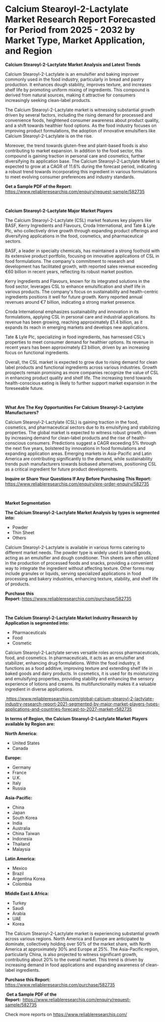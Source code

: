 <p><h1>Calcium Stearoyl-2-Lactylate Market Research Report Forecasted for Period from 2025 -  2032 by Market Type, Market Application, and Region</h1></p><p><strong>Calcium Stearoyl-2-Lactylate Market Analysis and Latest Trends</strong></p>
<p><p>Calcium Stearoyl-2-Lactylate is an emulsifier and baking improver commonly used in the food industry, particularly in bread and pastry production. It enhances dough stability, improves texture, and increases shelf life by promoting uniform mixing of ingredients. This compound is derived from natural sources, making it attractive for consumers increasingly seeking clean-label products.</p><p>The Calcium Stearoyl-2-Lactylate market is witnessing substantial growth driven by several factors, including the rising demand for processed and convenience foods, heightened consumer awareness about product quality, and a shift towards healthier food options. As the food industry focuses on improving product formulations, the adoption of innovative emulsifiers like Calcium Stearoyl-2-Lactylate is on the rise.</p><p>Moreover, the trend towards gluten-free and plant-based foods is also contributing to market expansion. In addition to the food sector, this compound is gaining traction in personal care and cosmetics, further diversifying its application base. The Calcium Stearoyl-2-Lactylate Market is expected to grow at a CAGR of 11.6% during the forecast period, indicating a robust trend towards incorporating this ingredient in various formulations to meet evolving consumer preferences and industry standards.</p></p>
<p><strong>Get a Sample PDF of the Report:&nbsp;</strong> <a href="https://www.reliableresearchiq.com/enquiry/request-sample/582735?utm_campaign=2821&utm_medium=2&utm_source=Github&utm_content=ia&utm_term=23032025&utm_id=calcium-stearoyl-2-lactylate">https://www.reliableresearchiq.com/enquiry/request-sample/582735</a></p>
<p>&nbsp;</p>
<p><strong>Calcium Stearoyl-2-Lactylate Major Market Players</strong></p>
<p><p>The Calcium Stearoyl-2-Lactylate (CSL) market features key players like BASF, Kerry Ingredients and Flavours, Croda International, and Tate & Lyle Plc, who collectively drive growth through expanding product offerings and diversifying applications in the food, cosmetics, and pharmaceutical sectors.</p><p>BASF, a leader in specialty chemicals, has maintained a strong foothold with its extensive product portfolio, focusing on innovative applications of CSL in food formulations. The company's commitment to research and development has facilitated growth, with reported sales revenue exceeding €60 billion in recent years, reflecting its robust market position.</p><p>Kerry Ingredients and Flavours, known for its integrated solutions in the food sector, leverages CSL to enhance emulsification and shelf life in various products. The company's focus on sustainability and health-centric ingredients positions it well for future growth. Kerry reported annual revenues around €7 billion, indicating a strong market presence.</p><p>Croda International emphasizes sustainability and innovation in its formulations, applying CSL in personal care and industrial applications. Its revenue has been growing, reaching approximately £1.4 billion, as it expands its reach in emerging markets and develops new applications.</p><p>Tate & Lyle Plc, specializing in food ingredients, has harnessed CSL's properties to meet consumer demand for healthier options. Its revenue in recent years has been approximately £3 billion, driven by an increasing focus on functional ingredients.</p><p>Overall, the CSL market is expected to grow due to rising demand for clean label products and functional ingredients across various industries. Growth prospects remain promising as more companies recognize the value of CSL in enhancing product quality and shelf life. The increasing trend towards health-conscious eating is likely to further support market expansion in the foreseeable future.</p></p>
<p>&nbsp;</p>
<p><strong>What Are The Key Opportunities For Calcium Stearoyl-2-Lactylate Manufacturers?</strong></p>
<p><p>Calcium Stearoyl-2-Lactylate (CSL) is gaining traction in the food, cosmetics, and pharmaceutical sectors due to its emulsifying and stabilizing properties. The global market is expected to witness robust growth, driven by increasing demand for clean-label products and the rise of health-conscious consumers. Predictions suggest a CAGR exceeding 5% through the next five years, bolstered by innovations in food formulations and expanding application areas. Emerging markets in Asia-Pacific and Latin America are contributing significantly to the demand, while sustainability trends push manufacturers towards biobased alternatives, positioning CSL as a critical ingredient for future product developments.</p></p>
<p><strong>Inquire or Share Your Questions If Any Before Purchasing This Report:</strong> <a href="https://www.reliableresearchiq.com/enquiry/pre-order-enquiry/582735?utm_campaign=2821&utm_medium=2&utm_source=Github&utm_content=ia&utm_term=23032025&utm_id=calcium-stearoyl-2-lactylate">https://www.reliableresearchiq.com/enquiry/pre-order-enquiry/582735</a></p>
<p>&nbsp;</p>
<p><strong>Market Segmentation</strong></p>
<p><strong>The Calcium Stearoyl-2-Lactylate Market Analysis by types is segmented into:</strong></p>
<p><ul><li>Powder</li><li>Thin Sheet</li><li>Others</li></ul></p>
<p><p>Calcium Stearoyl-2-Lactylate is available in various forms catering to different market needs. The powder type is widely used in baked goods, acting as an emulsifier and dough conditioner. Thin sheets are often utilized in the production of processed foods and snacks, providing a convenient way to integrate the ingredient without affecting texture. Other forms may include granules or liquids, serving specialized applications in food processing and bakery industries, enhancing texture, stability, and shelf life of products.</p></p>
<p><strong>Purchase this Report:&nbsp;</strong><a href="https://www.reliableresearchiq.com/purchase/582735?utm_campaign=2821&utm_medium=2&utm_source=Github&utm_content=ia&utm_term=23032025&utm_id=calcium-stearoyl-2-lactylate">https://www.reliableresearchiq.com/purchase/582735</a></p>
<p>&nbsp;</p>
<p><strong>The Calcium Stearoyl-2-Lactylate Market Industry Research by Application is segmented into:</strong></p>
<p><ul><li>Pharmaceuticals</li><li>Food</li><li>Cosmetic</li></ul></p>
<p><p>Calcium Stearoyl-2-Lactylate serves versatile roles across pharmaceuticals, food, and cosmetics. In pharmaceuticals, it acts as an emulsifier and stabilizer, enhancing drug formulations. Within the food industry, it functions as a food additive, improving texture and extending shelf life in baked goods and dairy products. In cosmetics, it is used for its moisturizing and emulsifying properties, providing stability and enhancing the sensory experience of lotions and creams. Its multifunctionality makes it a valuable ingredient in diverse applications.</p></p>
<p><a href="https://www.reliableresearchiq.com/global-calcium-stearoyl-2-lactylate-industry-research-report-2021-segmented-by-major-market-players-types-applications-and-countries-forecast-to-2027-market-r582735?utm_campaign=2821&utm_medium=2&utm_source=Github&utm_content=ia&utm_term=23032025&utm_id=calcium-stearoyl-2-lactylate">&nbsp;https://www.reliableresearchiq.com/global-calcium-stearoyl-2-lactylate-industry-research-report-2021-segmented-by-major-market-players-types-applications-and-countries-forecast-to-2027-market-r582735</a></p>
<p><strong>In terms of Region, the Calcium Stearoyl-2-Lactylate Market Players available by Region are:</strong></p>
<p>
    <p> <strong> North America: </strong>
        <ul>
            <li>United States</li>
            <li>Canada</li>
        </ul>
        </p> 
    <p> <strong> Europe: </strong>
        <ul>
            <li>Germany</li>
            <li>France</li>
            <li>U.K.</li>
            <li>Italy</li>
            <li>Russia</li>
        </ul>
        </p> 
    <p> <strong> Asia-Pacific: </strong>
        <ul>
            <li>China</li>
            <li>Japan</li>
            <li>South Korea</li>
            <li>India</li>
            <li>Australia</li>
            <li>China Taiwan</li>
            <li>Indonesia</li>
            <li>Thailand</li>
            <li>Malaysia</li>
        </ul>
        </p> 
    <p> <strong> Latin America: </strong>
        <ul>
            <li>Mexico</li>
            <li>Brazil</li>
            <li>Argentina Korea</li>
            <li>Colombia</li>
        </ul>
        </p> 
    <p> <strong> Middle East & Africa: </strong>
        <ul>
            <li>Turkey</li>
            <li>Saudi</li>
            <li>Arabia</li>
            <li>UAE</li>
            <li>Korea</li>
        </ul>
    </p>
    </p>
<p><p>The Calcium Stearoyl-2-Lactylate market is experiencing substantial growth across various regions. North America and Europe are anticipated to dominate, collectively holding over 50% of the market share, with North America at approximately 30% and Europe at 25%. The Asia-Pacific region, particularly China, is also projected to witness significant growth, contributing about 20% to the overall market. This trend is driven by increasing demand in food applications and expanding awareness of clean-label ingredients.</p></p>
<p><strong>Purchase this Report: </strong><a href="https://www.reliableresearchiq.com/purchase/582735?utm_campaign=2821&utm_medium=2&utm_source=Github&utm_content=ia&utm_term=23032025&utm_id=calcium-stearoyl-2-lactylate">https://www.reliableresearchiq.com/purchase/582735</a></p>
<p>&nbsp;<strong>Get a Sample PDF of the Report:&nbsp;&nbsp;</strong><a href="https://www.reliableresearchiq.com/enquiry/request-sample/582735?utm_campaign=2821&utm_medium=2&utm_source=Github&utm_content=ia&utm_term=23032025&utm_id=calcium-stearoyl-2-lactylate">https://www.reliableresearchiq.com/enquiry/request-sample/582735</a></p>
<p><strong></strong></p>
<p>Check more reports on <a href="https://www.reliableresearchiq.com/?utm_campaign=2821&utm_medium=2&utm_source=Github&utm_content=ia&utm_term=23032025&utm_id=calcium-stearoyl-2-lactylate">https://www.reliableresearchiq.com/</a></p>